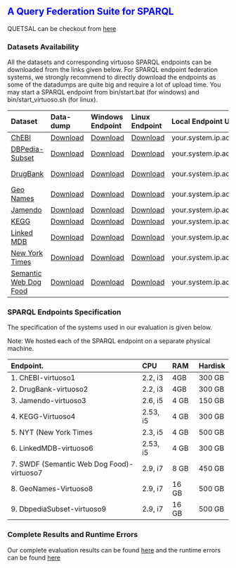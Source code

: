 ## <font color='blue'>A Query Federation Suite for SPARQL </font> ##


QUETSAL can be checkout from [here](https://code.google.com/p/quetsal/source/checkout)
### Datasets Availability ###

All the datasets and corresponding virtuoso SPARQL endpoints can be downloaded from the links given below. For SPARQL endpoint federation systems, we strongly recommend to directly download the endpoints as some of the datadumps are quite big and require a lot of upload time. You may start a SPARQL endpoint from bin/start.bat (for windows) and bin/start\_virtuoso.sh (for linux).

| **Dataset** | **Data-dump** | **Windows Endpoint** | **Linux Endpoint** | **Local Endpoint Url**| **Live Endpoint Url**|
|:------------|:--------------|:---------------------|:-------------------|:----------------------|:---------------------|
| [ChEBI](https://www.ebi.ac.uk/chebi/) |[Download](https://drive.google.com/file/d/0B1tUDhWNTjO-Vk81dGVkNVNuY1E/edit?usp=sharing/)| [Download](https://drive.google.com/file/d/0B1tUDhWNTjO-TUR6RF9jX2xoMFU/edit?usp=sharing/)|[Download](https://drive.google.com/file/d/0B1tUDhWNTjO-Wk5LeHBzMUd3VHc/edit?usp=sharing)|your.system.ip.address:8890/sparql | http://chebi.bio2rdf.org/sparql |
| [DBPedia-Subset](http://DBpedia.org/)|[Download](https://drive.google.com/file/d/0B1tUDhWNTjO-QWk5MVJud3cxUXM/edit?usp=sharing/)|  [Download](https://drive.google.com/file/d/0B1tUDhWNTjO-WjNkZEZrTTZzbW8/edit?usp=sharing/)|[Download](https://drive.google.com/file/d/0B1tUDhWNTjO-OEgyXzBUVmlMQlk/edit?usp=sharing)|your.system.ip.address:8891/sparql |http://dbpedia.org/sparql |
| [DrugBank](http://www.drugbank.ca/)|[Download](https://drive.google.com/file/d/0B1tUDhWNTjO-cVp5QV9VUWRuYkk/edit?usp=sharing/) | [Download](https://drive.google.com/file/d/0B1tUDhWNTjO-QmMyOE9RWV9oNHM/edit?usp=sharing/)| [Download](https://drive.google.com/file/d/0B1tUDhWNTjO-U0V5Y0xDWXhzam8/edit?usp=sharing/)|your.system.ip.address:8892/sparql | http://wifo5-04.informatik.uni-mannheim.de/drugbank/sparql|
| [Geo Names](http://www.geonames.org/)|[Download](https://drive.google.com/file/d/0B1tUDhWNTjO-WEZZb2VwOG5vZkU/edit?usp=sharing/) | [Download](https://drive.google.com/file/d/0B1tUDhWNTjO-VC1HWmhBMlFncWc/edit?usp=sharing/) | [Download](https://drive.google.com/file/d/0B_MUFqryVpByd3hJcHBPeHZhejA/edit?usp=sharing/) |your.system.ip.address:8893/sparql | http://factforge.net/sparql|
| [Jamendo](http://dbtune.org/jamendo/) |[Download](https://drive.google.com/file/d/0B1tUDhWNTjO-cWpmMWxxQ3Z2eVk/edit?usp=sharing/) | [Download](https://drive.google.com/file/d/0B1tUDhWNTjO-YXV6U0ZzLUF0S0k/edit?usp=sharing/) | [Download](https://drive.google.com/file/d/0B1tUDhWNTjO-V3JMZjdfRkZxLUU/edit?usp=sharing/) |your.system.ip.address:8894/sparql  | http://dbtune.org/jamendo/sparql/|
| [KEGG](http://www.genome.jp/kegg/) |[Download](https://drive.google.com/file/d/0B1tUDhWNTjO-TUdUcllRMGVJaHM/edit?usp=sharing/) | [Download](https://drive.google.com/file/d/0B1tUDhWNTjO-c1BNQ0dVWTVkUEU/edit?usp=sharing/) | [Download](https://drive.google.com/file/d/0B1tUDhWNTjO-R1dKbDlHNXZ6blk/edit?usp=sharing/) |your.system.ip.address:8895/sparql |http://cu.kegg.bio2rdf.org/sparql |
| [Linked MDB](http://linkedmdb.org/) |[Download](https://drive.google.com/file/d/0B1tUDhWNTjO-bU5VN25NLXZXU0U/edit?usp=sharing/) | [Download](https://drive.google.com/file/d/0B1tUDhWNTjO-eXpVSjd2Y25PaVk/edit?usp=sharing/) | [Download](https://drive.google.com/file/d/0B1tUDhWNTjO-NjVTVERvajJUcGc/edit?usp=sharing/) |your.system.ip.address:8896/sparql |http://www.linkedmdb.org/sparql |
| [New York Times](http://data.nytimes.com/) |[Download](https://drive.google.com/file/d/0B1tUDhWNTjO-dThoTm9DSmY4Wms/edit?usp=sharing/) | [Download](https://drive.google.com/file/d/0B1tUDhWNTjO-VDhmNWJmZVcybm8/edit?usp=sharing/) | [Download](https://drive.google.com/file/d/0B1tUDhWNTjO-RG9GeVdxbDR4YjQ/edit?usp=sharing/) |your.system.ip.address:8897/sparql | - |
| [Semantic Web Dog Food](http://data.semanticweb.org/) |[Download](https://drive.google.com/file/d/0B1tUDhWNTjO-RjBWZXYyX2FDT1E/edit?usp=sharing/) | [Download](https://drive.google.com/file/d/0B1tUDhWNTjO-c2h4al9VREF6bDg/edit?usp=sharing/) | [Download](https://drive.google.com/file/d/0B1tUDhWNTjO-UW5HaF9rekdialU/edit?usp=sharing/) |your.system.ip.address:8898/sparql | http://data.semanticweb.org/sparql|

### SPARQL Endpoints Specification ###

The specification of the systems used in our evaluation is given below.


Note: We hosted each of the SPARQL endpoint on a separate physical machine.

| **Endpoint.** | **CPU** | **RAM** | **Hardisk** |
|:--------------|:--------|:--------|:------------|
|1. ChEBI-virtuoso1|   2.2, i3 |      4GB |   300 GB |
|2. DrugBank-virtuoso2|   2.2, i3 |      4GB |   300 GB |
|3. Jamendo-virtuoso3|	2.6, i5	  | 4 GB  |	150 GB |
|4. KEGG-Virtuoso4|	2.53, i5  | 4 GB|	300 GB |
|5. NYT (New York Times|	2.3, i5	  | 4 GB|	500 GB |
|6. LinkedMDB-virtuoso6|	2.53, i5  | 4 GB|	300 GB |
|7. SWDF (Semantic Web Dog Food)-virtuoso7|	2.9, i7	  | 8 GB|	450 GB |
|8. GeoNames-Virtuoso8|	 2.9, i7	|   16 GB |	500 GB  |
|9. DbpediaSubset-virtuoso9|	 2.9, i7	|   16 GB |	500 GB  |

### Complete Results and Runtime Errors ###
Our complete evaluation results can be found [here](https://drive.google.com/file/d/0B1tUDhWNTjO-bU5vVUszbEtpYWc/view?usp=sharing) and the runtime errors can be found [here](http://goo.gl/nluPBg)